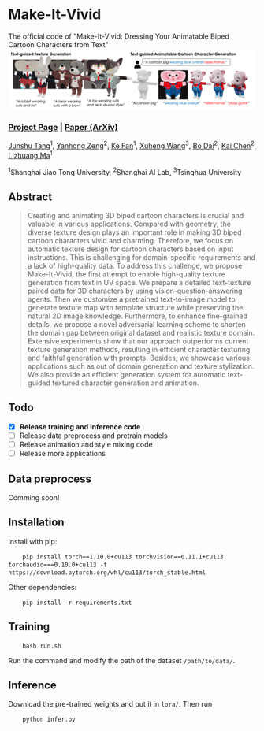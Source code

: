# Make-It-Vivid
The official code of "Make-It-Vivid: Dressing Your Animatable Biped Cartoon Characters from Text"
<img src='pipeline.png'/>

### [Project Page](https://make-it-vivid.github.io/) | [Paper (ArXiv)](https://arxiv.org/abs/2403.16897)


[Junshu Tang](https://junshutang.github.io/)<sup>1</sup>,
[Yanhong Zeng](https://zengyh1900.github.io/)<sup>2</sup>,
[Ke Fan](https://openreview.net/profile?id=~Ke_Fan2)<sup>1</sup>,
[Xuheng Wang](https://github.com/xUhEngwAng)<sup>3</sup>,
[Bo Dai](https://daibo.info/)<sup>2</sup>,
[Kai Chen](https://chenkai.site/)<sup>2</sup>,
[Lizhuang Ma](http://dmcv.sjtu.edu.cn/)<sup>1</sup>

<sup>1</sup>Shanghai Jiao Tong University, <sup>2</sup>Shanghai AI Lab, <sup>3</sup>Tsinghua University

## Abstract
> Creating and animating 3D biped cartoon characters is crucial and valuable in various applications. Compared with geometry, the diverse texture design plays an important role in making 3D biped cartoon characters vivid and charming. Therefore, we focus on automatic texture design for cartoon characters based on input instructions. This is challenging for domain-specific requirements and a lack of high-quality data. To address this challenge, we propose Make-It-Vivid, the first attempt to enable high-quality texture generation from text in UV space. We prepare a detailed text-texture paired data for 3D characters by using vision-question-answering agents. Then we customize a pretrained text-to-image model to generate texture map with template structure while preserving the natural 2D image knowledge. Furthermore, to enhance fine-grained details, we propose a novel adversarial learning scheme to shorten the domain gap between original dataset and realistic texture domain. Extensive experiments show that our approach outperforms current texture generation methods, resulting in efficient character texturing and faithful generation with prompts. Besides, we showcase various applications such as out of domain generation and texture stylization. We also provide an efficient generation system for automatic text-guided textured character generation and animation.

## Todo
- [x] **Release training and inference code**
- [ ] Release data preprocess and pretrain models
- [ ] Release animation and style mixing code
- [ ] Release more applications

## Data preprocess
Comming soon!

## Installation
Install with pip:
```
    pip install torch==1.10.0+cu113 torchvision==0.11.1+cu113 torchaudio===0.10.0+cu113 -f https://download.pytorch.org/whl/cu113/torch_stable.html
```
Other dependencies:
```
    pip install -r requirements.txt 
```

## Training 
```
    bash run.sh
```
Run the command and modify the path of the dataset `/path/to/data/`. 

## Inference
Download the pre-trained weights and put it in `lora/`. Then run
```
    python infer.py
```

